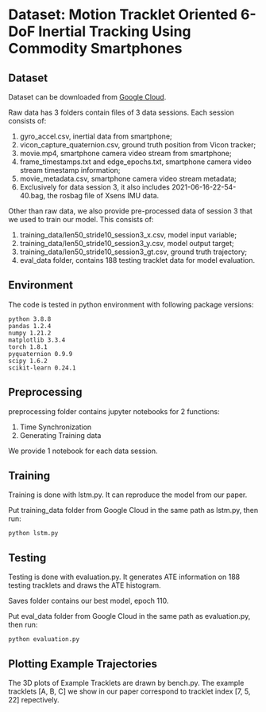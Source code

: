# Dataset: Motion Tracklet Oriented 6-DoF Inertial Tracking Using Commodity Smartphones

## Dataset

Dataset can be downloaded from [Google Cloud](https://drive.google.com/drive/folders/1EeHUPEwtCZmkarHPu0PwDPU_cKFJBcLB?usp=sharing).

Raw data has 3 folders contain files of 3 data sessions. Each session consists of:

1. gyro_accel.csv, inertial data from smartphone;
2. vicon_capture_quaternion.csv, ground truth position from Vicon tracker;
3. movie.mp4, smartphone camera video stream from smartphone;
4. frame_timestamps.txt and edge_epochs.txt, smartphone camera video stream timestamp information;
5. movie_metadata.csv, smartphone camera video stream metadata;
6. Exclusively for data session 3, it also includes 2021-06-16-22-54-40.bag, the rosbag file of Xsens IMU data.

Other than raw data, we also provide pre-processed data of session 3 that we used to train our model. This consists of:

1. training_data/len50_stride10_session3_x.csv, model input variable;
2. training_data/len50_stride10_session3_y.csv, model output target;
3. training_data/len50_stride10_session3_gt.csv, ground truth trajectory;
4. eval_data folder, contains 188 testing tracklet data for model evaluation.

## Environment

The code is tested in python environment with following package versions:

```
python 3.8.8
pandas 1.2.4
numpy 1.21.2
matplotlib 3.3.4
torch 1.8.1
pyquaternion 0.9.9
scipy 1.6.2
scikit-learn 0.24.1
```

## Preprocessing

preprocessing folder contains jupyter notebooks for 2 functions:

1. Time Synchronization
2. Generating Training data

We provide 1 notebook for each data session.

## Training

Training is done with lstm.py. It can reproduce the model from our paper.

Put training_data folder from Google Cloud in the same path as lstm.py, then run:

```
python lstm.py
```

## Testing

Testing is done with evaluation.py. It generates ATE information on 188 testing tracklets and draws the ATE histogram.

Saves folder contains our best model, epoch 110.

Put eval_data folder from Google Cloud in the same path as evaluation.py, then run:

```
python evaluation.py
```

## Plotting Example Trajectories

The 3D plots of Example Tracklets are drawn by bench.py. The example tracklets [A, B, C] we show in our paper correspond to tracklet index [7, 5, 22] repectively.
